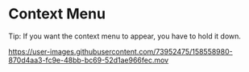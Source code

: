 # Context Menu

Tip: If you want the context menu to appear, you have to hold it down.

https://user-images.githubusercontent.com/73952475/158558980-870d4aa3-fc9e-48bb-bc69-52d1ae966fec.mov

